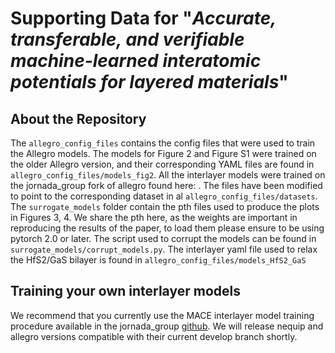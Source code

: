 # Supporting Data for "*Accurate, transferable, and verifiable machine-learned interatomic potentials for layered materials*"

## About the Repository
The `allegro_config_files` contains the config files that were used to train the Allegro models. The models for Figure 2 and Figure S1 were trained on the older Allegro version, and their corresponding YAML files are found in `allegro_config_files/models_fig2`. All the interlayer models were trained on the jornada_group fork of allegro found here: . The files have been modified to point to the corresponding dataset in al `allegro_config_files/datasets`. The `surrogate_models` folder contain the pth files used to produce the plots in Figures 3, 4. We share the pth here, as the weights are important in reproducing the results of the paper, to load them please ensure to be using pytorch 2.0 or later. The script used to corrupt the models can be found in `surrogate_models/corrupt_models.py`. The interlayer yaml file used to relax the HfS2/GaS bilayer is found in  `allegro_config_files/models_HfS2_GaS`

## Training your own interlayer models
We recommend that you currently use the MACE interlayer model training procedure available in the jornada_group [github](https://github.com/jornada-group/mace-interlayer/tree/akash_interlayer_modify?tab=readme-ov-file#interlayer-mace). We will release nequip and allegro versions compatible with their current develop branch shortly.


